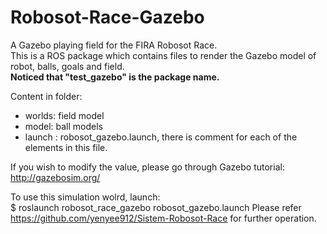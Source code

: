 # Robosot-Race-Gazebo
A Gazebo playing field for the FIRA Robosot Race. <br />
This is a ROS package which contains files to render the Gazebo model of robot, balls, goals and field. <br />
 **Noticed that "test_gazebo" is the package name.**

Content in folder: 
- worlds: field model
- model: ball models
- launch : robosot_gazebo.launch, there is comment for each of the elements in this file. 

If you wish to modify the value, please go through Gazebo tutorial:
http://gazebosim.org/

To use this simulation wolrd, launch:<br />
 $ roslaunch robosot_race_gazebo robosot_gazebo.launch
 Please refer https://github.com/yenyee912/Sistem-Robosot-Race for further operation. <br />


